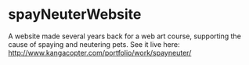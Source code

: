 # spayNeuterWebsite
A website made several years back for a web art course, supporting the cause of spaying and neutering pets. See it live here: http://www.kangacopter.com/portfolio/work/spayneuter/
